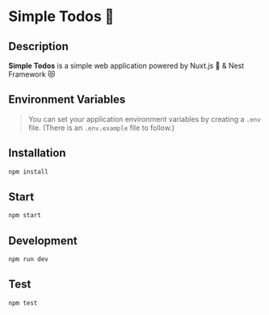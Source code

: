 # Simple Todos 📒

## Description

**Simple Todos** is a simple web application powered by Nuxt.js 💚 & Nest Framework 😻

## Environment Variables

> You can set your application environment variables by creating a `.env` file. (There is an `.env.example` file to follow.)

## Installation

```bash
npm install
```

## Start

```bash
npm start
```

## Development

```bash
npm run dev
```

## Test

```bash
npm test
```
